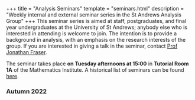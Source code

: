 +++
title = "Analysis Seminars"
template = "seminars.html"
description = "Weekly internal and external seminar series in the St Andrews Analysis Group"
+++
This seminar series is aimed at staff, postgraduates, and final year undergraduates at the University of St Andrews; anybody else who is interested in attending is welcome to join.
The intention is to provide a background in analysis, with an emphasis on the research interests of the group.
If you are interested in giving a talk in the seminar, contact [Prof Jonathan Fraser](mailto:jmf32@st-andrews.ac.uk).

The seminar takes place **on Tuesday afternoons at 15:00** in **Tutorial Room 1A** of the Mathematics Institute.
A historical list of seminars can be found [here](/archive/).

### Autumn 2022
